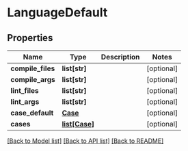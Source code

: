 # LanguageDefault

## Properties
Name | Type | Description | Notes
------------ | ------------- | ------------- | -------------
**compile_files** | **list[str]** |  | [optional] 
**compile_args** | **list[str]** |  | [optional] 
**lint_files** | **list[str]** |  | [optional] 
**lint_args** | **list[str]** |  | [optional] 
**case_default** | [**Case**](Case.md) |  | [optional] 
**cases** | [**list[Case]**](Case.md) |  | [optional] 

[[Back to Model list]](../README.md#documentation-for-models) [[Back to API list]](../README.md#documentation-for-api-endpoints) [[Back to README]](../README.md)

